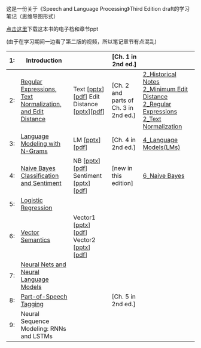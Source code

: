 这是一份关于《Speech and Language Processing》Third Edition draft的学习笔记（思维导图形式）



[点击这里](https://web.stanford.edu/~jurafsky/slp3/)下载这本书的电子档和章节ppt



(由于在学习期间一边看了第二版的视频，所以笔记章节有点混乱)



| 1:   | Introduction                                                 |                                                              | [Ch. 1 in 2nd ed.]                    |                                                              |
| ---- | ------------------------------------------------------------ | ------------------------------------------------------------ | ------------------------------------- | ------------------------------------------------------------ |
| 2:   | [Regular Expressions, Text Normalization, and Edit Distance](https://web.stanford.edu/~jurafsky/slp3/2.pdf) | Text [[pptx](https://web.stanford.edu/~jurafsky/slp3/slides/2_TextProc.pptx)][[pdf](https://web.stanford.edu/~jurafsky/slp3/slides/2_TextProc.pdf)] Edit Distance [[pptx](https://web.stanford.edu/~jurafsky/slp3/slides/2_EditDistance.pptx)][[pdf](https://web.stanford.edu/~jurafsky/slp3/slides/2_EditDistance.pdf)] | [Ch. 2 and parts of Ch. 3 in 2nd ed.] | [2_Historical Notes](https://github.com/ChrisLeeJ/speech-and-language-processing-notes/blob/master/note/2_Historical%20Notes.png)   [2_Minimum Edit Distance](https://github.com/ChrisLeeJ/speech-and-language-processing-notes/blob/master/note/2_Minimum%20Edit%20Distance.png) [2_Regular Expressions](https://github.com/ChrisLeeJ/speech-and-language-processing-notes/blob/master/note/2_Regular%20Expressions.png) [2_Text Normalization](https://github.com/ChrisLeeJ/speech-and-language-processing-notes/blob/master/note/2_Text%20Normalization.png) |
| 3:   | [Language Modeling with N-Grams](https://web.stanford.edu/~jurafsky/slp3/3.pdf) | LM [[pptx](https://web.stanford.edu/~jurafsky/slp3/slides/LM_4.pptx)] [[pdf](https://web.stanford.edu/~jurafsky/slp3/slides/LM_4.pdf)] | [Ch. 4 in 2nd ed.]                    | [4_Language Models(LMs)](https://github.com/ChrisLeeJ/speech-and-language-processing-notes/blob/master/note/4_Language%20Models(LMs).png) |
| 4:   | [Naive Bayes Classification and Sentiment](https://web.stanford.edu/~jurafsky/slp3/4.pdf) | NB [[pptx](https://web.stanford.edu/~jurafsky/slp3/slides/7_NB.pptx)] [[pdf](https://web.stanford.edu/~jurafsky/slp3/slides/7_NB.pdf)] Sentiment [[pptx](https://web.stanford.edu/~jurafsky/slp3/slides/7_Sent.pptx)] [[pdf](https://web.stanford.edu/~jurafsky/slp3/slides/7_Sent.pdf)] | [new in this edition]                 | [6_Naive Bayes](https://github.com/ChrisLeeJ/speech-and-language-processing-notes/blob/master/note/6_Naive%20Bayes.png) |
| 5:   | [Logistic Regression](https://web.stanford.edu/~jurafsky/slp3/5.pdf) |                                                              |                                       |                                                              |
| 6:   | [Vector Semantics](https://web.stanford.edu/~jurafsky/slp3/6.pdf) | Vector1 [[pptx](https://web.stanford.edu/~jurafsky/slp3/slides/vector1.pptx)] [[pdf](https://web.stanford.edu/~jurafsky/slp3/slides/vector1.pdf)] Vector2 [[pptx](https://web.stanford.edu/~jurafsky/slp3/slides/vector2.pptx)] [[pdf](https://web.stanford.edu/~jurafsky/slp3/slides/vector2.pdf)] |                                       |                                                              |
| 7:   | [Neural Nets and Neural Language Models](https://web.stanford.edu/~jurafsky/slp3/7.pdf) |                                                              |                                       |                                                              |
| 8:   | [Part-of-Speech Tagging](https://web.stanford.edu/~jurafsky/slp3/8.pdf) |                                                              | [Ch. 5 in 2nd ed.]                    |                                                              |
| 9:   | Neural Sequence Modeling: RNNs and LSTMs                     |                                                              |                                       |                                                              |